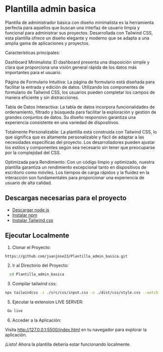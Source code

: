 
# Plantilla admin basica

Plantilla de administrador básica con diseño minimalista es la herramienta perfecta para aquellos que buscan una interfaz de usuario limpia y funcional para administrar sus proyectos. Desarrollada con Tailwind CSS, esta plantilla ofrece un diseño elegante y moderno que se adapta a una amplia gama de aplicaciones y proyectos.

Características principales:

Dashboard Minimalista: El dashboard presenta una disposición simple y clara que proporciona una visión general rápida de los datos más importantes para el usuario. 

Página de Formulario Intuitiva: La página de formulario está diseñada para facilitar la entrada y edición de datos. Utilizando los componentes de formulario de Tailwind CSS, los usuarios pueden completar los campos de manera eficiente y sin distracciones.

Tabla de Datos Interactiva: La tabla de datos incorpora funcionalidades de ordenamiento, filtrado y búsqueda para facilitar la exploración y gestión de grandes conjuntos de datos. Su diseño responsivo garantiza una experiencia consistente en una variedad de dispositivos.

Totalmente Personalizable: La plantilla está construida con Tailwind CSS, lo que significa que es altamente personalizable y fácil de adaptar a las necesidades específicas del proyecto. Los desarrolladores pueden ajustar los estilos y componentes según sea necesario sin tener que preocuparse por la complejidad del CSS.

Optimizada para Rendimiento: Con un código limpio y optimizado, nuestra plantilla garantiza un rendimiento excepcional tanto en dispositivos de escritorio como móviles. Los tiempos de carga rápidos y la fluidez en la interacción son fundamentales para proporcionar una experiencia de usuario de alta calidad.
## Descargas necesarias para el proyecto

 - [Descargar node js](https://nodejs.org/en/download)
 - [Instalar npm](https://docs.npmjs.com/downloading-and-installing-node-js-and-npm)
 - [Instalar Tailwind css](https://tailwindui.com/documentation)


## Ejecutar Localmente

1. Clonar el Proyecto:

```bash
https://github.com/juanjose23/Plantilla_admin_basica.git
```

2. Ir al Directorio del Proyecto:



```bash
  cd Plantilla_admin_basica
```

3. Compilar tailwind css:

```bash
npx tailwindcss -i ./src/css/input.css -o ./dist/css/style.css --watch

```

5. Ejecutar la extension LIVE SERVER:
```bash
 Go live
```
6. Acceder a la Aplicación:

Visita http://127.0.0.1:5500/index.html en tu navegador para explorar la aplicación.

¡Listo! Ahora la plantilla debería estar funcionando localmente. 
